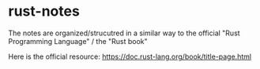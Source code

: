 # rust-notes

The notes are organized/strucutred in a similar way to the official "Rust Programming Language" / the "Rust book"

Here is the official resource:
https://doc.rust-lang.org/book/title-page.html
